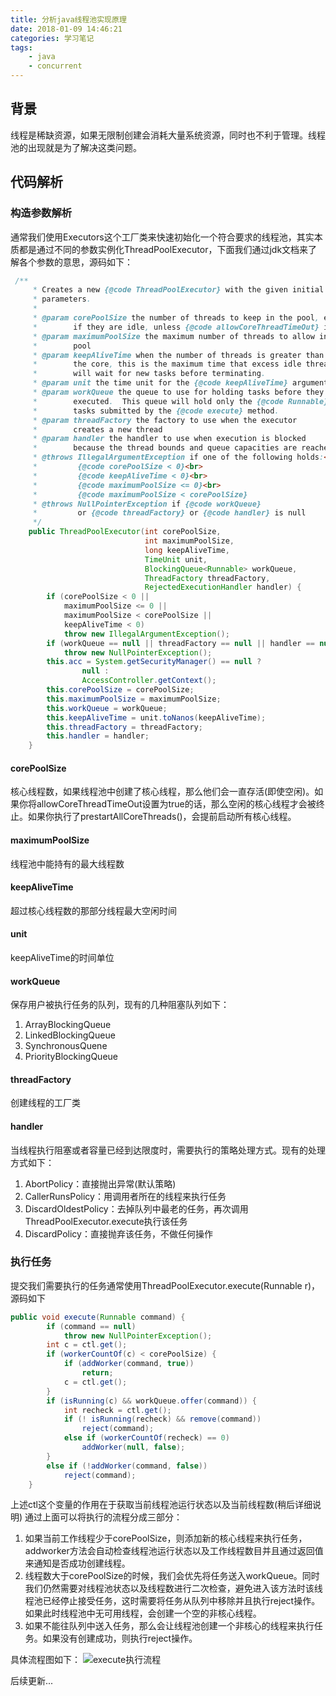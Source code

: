 ```yaml
---
title: 分析java线程池实现原理
date: 2018-01-09 14:46:21
categories: 学习笔记
tags:
    - java
	- concurrent
---
```

## 背景
线程是稀缺资源，如果无限制创建会消耗大量系统资源，同时也不利于管理。线程池的出现就是为了解决这类问题。

<!-- more -->

## 代码解析

### 构造参数解析

通常我们使用Executors这个工厂类来快速初始化一个符合要求的线程池，其实本质都是通过不同的参数实例化ThreadPoolExecutor，下面我们通过jdk文档来了解各个参数的意思，源码如下：

```JAVA
 /**
     * Creates a new {@code ThreadPoolExecutor} with the given initial
     * parameters.
     *
     * @param corePoolSize the number of threads to keep in the pool, even
     *        if they are idle, unless {@code allowCoreThreadTimeOut} is set
     * @param maximumPoolSize the maximum number of threads to allow in the
     *        pool
     * @param keepAliveTime when the number of threads is greater than
     *        the core, this is the maximum time that excess idle threads
     *        will wait for new tasks before terminating.
     * @param unit the time unit for the {@code keepAliveTime} argument
     * @param workQueue the queue to use for holding tasks before they are
     *        executed.  This queue will hold only the {@code Runnable}
     *        tasks submitted by the {@code execute} method.
     * @param threadFactory the factory to use when the executor
     *        creates a new thread
     * @param handler the handler to use when execution is blocked
     *        because the thread bounds and queue capacities are reached
     * @throws IllegalArgumentException if one of the following holds:<br>
     *         {@code corePoolSize < 0}<br>
     *         {@code keepAliveTime < 0}<br>
     *         {@code maximumPoolSize <= 0}<br>
     *         {@code maximumPoolSize < corePoolSize}
     * @throws NullPointerException if {@code workQueue}
     *         or {@code threadFactory} or {@code handler} is null
     */
    public ThreadPoolExecutor(int corePoolSize,
                              int maximumPoolSize,
                              long keepAliveTime,
                              TimeUnit unit,
                              BlockingQueue<Runnable> workQueue,
                              ThreadFactory threadFactory,
                              RejectedExecutionHandler handler) {
        if (corePoolSize < 0 ||
            maximumPoolSize <= 0 ||
            maximumPoolSize < corePoolSize ||
            keepAliveTime < 0)
            throw new IllegalArgumentException();
        if (workQueue == null || threadFactory == null || handler == null)
            throw new NullPointerException();
        this.acc = System.getSecurityManager() == null ?
                null :
                AccessController.getContext();
        this.corePoolSize = corePoolSize;
        this.maximumPoolSize = maximumPoolSize;
        this.workQueue = workQueue;
        this.keepAliveTime = unit.toNanos(keepAliveTime);
        this.threadFactory = threadFactory;
        this.handler = handler;
    }
```

#### corePoolSize
核心线程数，如果线程池中创建了核心线程，那么他们会一直存活(即使空闲)。如果你将allowCoreThreadTimeOut设置为true的话，那么空闲的核心线程才会被终止。如果你执行了prestartAllCoreThreads()，会提前启动所有核心线程。

#### maximumPoolSize
线程池中能持有的最大线程数

#### keepAliveTime
超过核心线程数的那部分线程最大空闲时间

#### unit
keepAliveTime的时间单位

#### workQueue
保存用户被执行任务的队列，现有的几种阻塞队列如下：
1. ArrayBlockingQueue
2. LinkedBlockingQueue
3. SynchronousQuene
4. PriorityBlockingQueue

#### threadFactory
创建线程的工厂类

#### handler
当线程执行阻塞或者容量已经到达限度时，需要执行的策略处理方式。现有的处理方式如下：
1. AbortPolicy：直接抛出异常(默认策略)
2. CallerRunsPolicy：用调用者所在的线程来执行任务
3. DiscardOldestPolicy：去掉队列中最老的任务，再次调用ThreadPoolExecutor.execute执行该任务
4. DiscardPolicy：直接抛弃该任务，不做任何操作

### 执行任务
提交我们需要执行的任务通常使用ThreadPoolExecutor.execute(Runnable r)，源码如下
```JAVA
public void execute(Runnable command) {
        if (command == null)
            throw new NullPointerException();
        int c = ctl.get();
        if (workerCountOf(c) < corePoolSize) {
            if (addWorker(command, true))
                return;
            c = ctl.get();
        }
        if (isRunning(c) && workQueue.offer(command)) {
            int recheck = ctl.get();
            if (! isRunning(recheck) && remove(command))
                reject(command);
            else if (workerCountOf(recheck) == 0)
                addWorker(null, false);
        }
        else if (!addWorker(command, false))
            reject(command);
    }
```
上述ctl这个变量的作用在于获取当前线程池运行状态以及当前线程数(稍后详细说明)
通过上面可以将执行的流程分成三部分：
1. 如果当前工作线程少于corePoolSize，则添加新的核心线程来执行任务，addworker方法会自动检查线程池运行状态以及工作线程数目并且通过返回值来通知是否成功创建线程。
2. 线程数大于corePoolSize的时候，我们会优先将任务送入workQueue。同时我们仍然需要对线程池状态以及线程数进行二次检查，避免进入该方法时该线程池已经停止接受任务，这时需要将任务从队列中移除并且执行reject操作。如果此时线程池中无可用线程，会创建一个空的非核心线程。
3. 如果不能往队列中送入任务，那么会让线程池创建一个非核心的线程来执行任务。如果没有创建成功，则执行reject操作。

具体流程图如下：
![execute执行流程](/assets/blogImg/threadpoolexecutor.png)

后续更新...